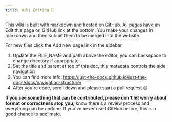 ```yaml
---
title: Wiki Editing 🤔
---
```


This wiki is built with markdown and hosted on GitHub. All pages have an Edit this page on GitHub link at the bottom. You make your changes in markdown and then submit them to be merged into the website.

For new files click the Add new page link in the sidebar,

1. Update the FILE_NAME and path above the editor, you can backspace to change directory if appropriate
2. Set the title and parent at top of this doc, this metadata controls the side navigation
3. You can find more info: https://just-the-docs.github.io/just-the-docs/docs/navigation-structure/ 
4. After you're done, scroll down and please start a pull request 😊

__If you see something that can be contributed, please don't let worry about format or correctness stop you,__ know there's a review process and everything can be undone. If you've never used GitHub before, this is a good chance to acclimate.
